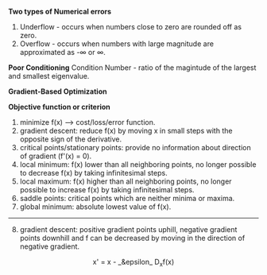 **Two types of Numerical errors**
1) Underflow - occurs when numbers close to zero are rounded off as zero.
2) Overflow - occurs when numbers with large magnitude are approximated as -&infin; or &infin;.

**Poor Conditioning**
Condition Number - ratio of the magintude of the largest and smallest eigenvalue.

**Gradient-Based Optimization**

**Objective function or criterion**
1) minimize f(x) --> cost/loss/error function.
2) gradient descent: reduce f(x) by moving x in small steps with the opposite sign of the derivative.
3) critical points/stationary points: provide no information about direction of gradient (f'(x) = 0).
4) local minimum: f(x) lower than all neighboring points, no longer possible to decrease f(x) by taking infinitesimal steps.
5) local maximum: f(x) higher than all neighboring points, no longer possible to increase f(x) by taking infinitesimal steps.
6) saddle points: critical points which are neither minima or maxima.
7) global minimum: absolute lowest value of f(x).
--------------------------------------------------------
8) gradient descent: positive gradient points uphill, negative gradient points downhill and f can be decreased by moving in the direction of negative gradient.
<p align="center">
x' = x - _&epsilon_ D<sub>x</sub>f(x)
</p>
